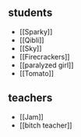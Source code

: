 ## students
- [[Sparky]]
- [[Qibli]]
- [[Sky]]
- [[Firecrackers]]
- [[paralyzed girl]]
- [[Tomato]]

## teachers
- [[Jam]]
- [[bitch teacher]]